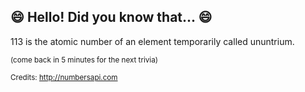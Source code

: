 ## :smile: Hello! Did you know that... :smile:
113 is the atomic number of an element temporarily called ununtrium.

<sup>(come back in 5 minutes for the next trivia)</sup>


<sup>Credits: http://numbersapi.com</sup>
